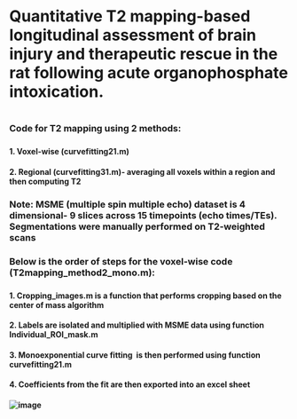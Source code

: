 <h1>Quantitative T2 mapping-based longitudinal assessment of brain injury and therapeutic rescue in the rat following acute organophosphate intoxication.<h1>

<h3>Code for T2 mapping using 2 methods:<h3>

<h4>1. Voxel-wise (curvefitting21.m)<h4>

<h4>2. Regional (curvefitting31.m)- averaging all voxels within a region and then computing T2<h4>

<h3>Note: MSME (multiple spin multiple echo) dataset is 4 dimensional- 9 slices across 15 timepoints (echo times/TEs). Segmentations were manually performed on T2-weighted scans<h3>

<h3>Below is the order of steps for the voxel-wise code (T2mapping_method2_mono.m):<h3>

<h4>1. Cropping_images.m is a function that performs cropping based on the center of mass algorithm<h4>

<h4>2. Labels are isolated and multiplied with MSME data using function Individual_ROI_mask.m<h4>

<h4>3. Monoexponential curve fitting  is then performed using function curvefitting21.m<h4>

<h4>4. Coefficients from the fit are then exported into an excel sheet<h4>

![image](https://github.com/aljesal/T2_mapping/assets/80182193/09a316d2-c676-4432-9f12-b7fcfa78615f)



